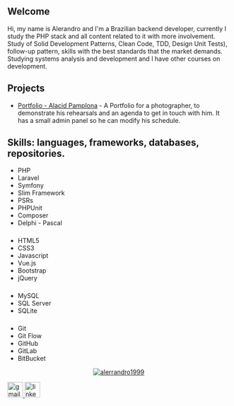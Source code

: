 ## Welcome
Hi, my name is Alerandro and I'm a Brazilian backend developer, currently I study the PHP stack and all content related to it with more involvement. Study of Solid Development Patterns, Clean Code, TDD, Design Unit Tests), follow-up pattern, skills with the best standards that the market demands.
Studying systems analysis and development and I have other courses on development.

## Projects
- [Portfolio - Alacid Pamplona](https://www.alacidfotografia.com) - A Portfolio for a photographer, to demonstrate his rehearsals and an agenda to get in touch with him. It has a small admin panel so he can modify his schedule.

## Skills: languages, frameworks, databases, repositories.

- PHP 
- Laravel
- Symfony
- Slim Framework
- PSRs
- PHPUnit
- Composer
- Delphi - Pascal

###
- HTML5
- CSS3
- Javascript
- Vue.js
- Bootstrap
- jQuery

###
- MySQL
- SQL Server
- SQLite

###
- Git
- Git Flow
- GitHub
- GitLab
- BitBucket

<div align="center">

[![alerrandro1999](https://github-readme-stats.vercel.app/api/top-langs/?username=alerrandro1999&hide=html,css,hack,scss,batchfile,javascript&layout=compact&theme=dark&langs_count=10&exclude_repo=emissor-de-carteira)](https://github.com/alerrandro1999)

</div>



  <a href="alerrandrokaton@gmail.com" target="_blank">
    <img src="https://img.shields.io/static/v1?message=Gmail&logo=gmail&label=&color=D14836&logoColor=white&labelColor=&style=for-the-badge" height="35" alt="gmail logo"  />
  </a>
  <a href="https://www.linkedin.com/in/alerrandro-borges-b45a6a1a1/" target="_blank">
    <img src="https://img.shields.io/static/v1?message=LinkedIn&logo=linkedin&label=&color=0077B5&logoColor=white&labelColor=&style=for-the-badge" height="35" alt="linkedin logo"  />
  </a>
